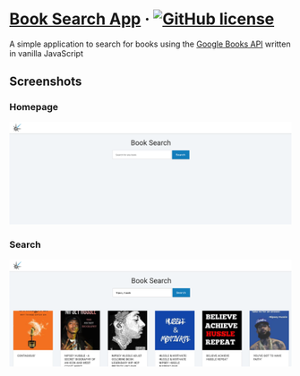 # [Book Search App](http://books.dagasoft.com/) &middot; [![GitHub license](https://img.shields.io/badge/license-MIT-blue.svg)](https://github.com/facebook/react/blob/master/LICENSE)

A simple application to search for books using the [Google Books API](https://developers.google.com/books/) written in vanilla JavaScript

## Screenshots

### Homepage
<p align='left'>
<img src='https://raw.githubusercontent.com/danielgarcia/Book-Search/master/Home.png' width='600' alt='Homepage'>
</p>

### Search
<p align='left'>
<img src='https://raw.githubusercontent.com/danielgarcia/Book-Search/master/Search.png' width='600' alt='Search'>
</p>